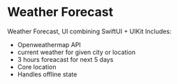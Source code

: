 # Weather Forecast
Weather Forecast, UI combining SwiftUI + UIKit
Includes:
- Openweathermap API
- current weather for given city or location
- 3 hours foreacast for next 5 days
- Core location
- Handles offline state

